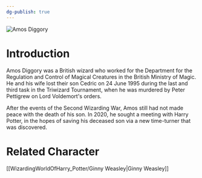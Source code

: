 ```yaml
---
dg-publish: true
---
```

![Amos Diggory](http://rxbg5ysja.bkt.gdipper.com/Amos_Diggory.png)
# Introduction
Amos Diggory was a British wizard who worked for the Department for the Regulation and Control of Magical Creatures in the British Ministry of Magic. He and his wife lost their son Cedric on 24 June 1995 during the last and third task in the Triwizard Tournament, when he was murdered by Peter Pettigrew on Lord Voldemort's orders.

After the events of the Second Wizarding War, Amos still had not made peace with the death of his son. In 2020, he sought a meeting with Harry Potter, in the hopes of saving his deceased son via a new time-turner that was discovered.

# Related Character
[[WizardingWorldOfHarry_Potter/Ginny Weasley\|Ginny Weasley]]
